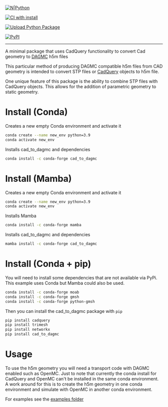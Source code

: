 
[![N|Python](https://www.python.org/static/community_logos/python-powered-w-100x40.png)](https://www.python.org)

[![CI with install](https://github.com/fusion-energy/cad_to_dagmc/actions/workflows/ci_with_install.yml/badge.svg)](https://github.com/fusion-energy/cad_to_dagmc/actions/workflows/ci_with_install.yml)

[![Upload Python Package](https://github.com/fusion-energy/cad_to_dagmc/actions/workflows/python-publish.yml/badge.svg)](https://github.com/fusion-energy/cad_to_dagmc/actions/workflows/python-publish.yml)


[![PyPI](https://img.shields.io/pypi/v/cad_to_dagmc?color=brightgreen&label=pypi&logo=grebrightgreenen&logoColor=green)](https://pypi.org/project/cad_to_dagmc/)

___

A minimal package that uses CadQuery functionality to convert Cad geometry to [DAGMC](https://github.com/svalinn/DAGMC/) h5m files

This particular method of producing DAGMC compatible h5m files from CAD geometry
is intended to convert STP files or [CadQuery](https://cadquery.readthedocs.io) objects to h5m file.

One unique feature of this package is the ability to combine STP files with CadQuery objects.
This allows for the addition of parametric geometry to static geometry.

# Install (Conda)

Creates a new empty Conda environment and activate it
```bash
conda create --name new_env python=3.9
conda activate new_env
```

Installs cad_to_dagmc and dependencies
```bash
conda install -c conda-forge cad_to_dagmc
```
# Install (Mamba)

Creates a new empty Conda environment and activate it
```bash
conda create --name new_env python=3.9
conda activate new_env
```

Installs Mamba
```bash
conda install -c conda-forge mamba
```

Installs cad_to_dagmc and dependencies
```bash
mamba install -c conda-forge cad_to_dagmc
```

# Install (Conda + pip)

You will need to install some dependencies that are not available via PyPi.
This example uses Conda but Mamba could also be used.
```bash
conda install -c conda-forge moab
conda install -c conda-forge gmsh
conda install -c conda-forge python-gmsh
```

Then you can install the cad_to_dagmc package with ```pip```

```bash
pip install cadquery
pip install trimesh
pip install networkx
pip install cad_to_dagmc
```

# Usage

To use the h5m geometry you will need a transport code with DAGMC enabled such as OpenMC.
Just to note that currently the conda install for CadQuery and OpenMC can't be installed in the same conda environment.
A work around for this is to create the h5m geometry in one conda environment and simulate with OpenMC in another conda environment.

For examples see the [examples folder](https://github.com/fusion-energy/cad_to_dagmc/tree/main/examples)
